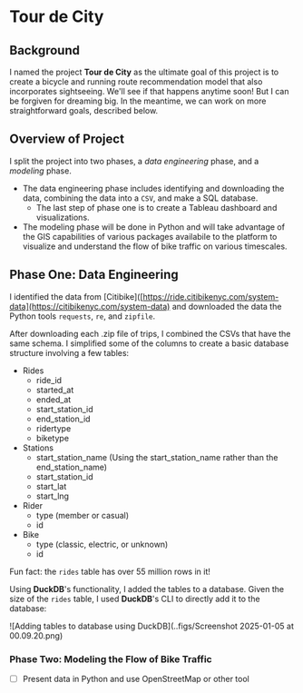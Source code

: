 # Tour de City

## Background

I named the project **Tour de City** as the ultimate goal of this project is to create a bicycle and running route recommendation model that also incorporates sightseeing. We'll see if that happens anytime soon! But I can be forgiven for dreaming big. In the meantime, we can work on more straightforward goals, described below.

## Overview of Project

I split the project into two phases, a _data engineering_ phase, and a _modeling_ phase.
- The data engineering phase includes identifying and downloading the data, combining the data into a `CSV`, and make a SQL database.
  - The last step of phase one is to create a Tableau dashboard and visualizations.
- The modeling phase will be done in Python and will take advantage of the GIS capabilities of various packages availabile to the platform to visualize and understand the flow of bike traffic on various timescales.

## Phase One: Data Engineering

I identified the data from [Citibike]([https://ride.citibikenyc.com/system-data](https://citibikenyc.com/system-data) and downloaded the data the Python tools `requests`, `re`, and `zipfile`.

After downloading each .zip file of trips, I combined the CSVs that have the same schema. I simplified some of the columns to create a basic database structure involving a few tables:
* Rides
  * ride_id
  * started_at
  * ended_at
  * start_station_id
  * end_station_id
  * ridertype
  * biketype
* Stations
  * start_station_name (Using the start_station_name rather than the end_station_name)
  * start_station_id
  * start_lat
  * start_lng
* Rider
  * type (member or casual)
  * id
* Bike
  * type (classic, electric, or unknown)
  * id

Fun fact: the `rides` table has over 55 million rows in it!

Using **DuckDB**'s functionality, I added the tables to a database. Given the size of the `rides` table, I used **DuckDB**'s CLI to directly add it to the database:

![Adding tables to database using DuckDB](..figs/Screenshot 2025-01-05 at 00.09.20.png)

### Phase Two: Modeling the Flow of Bike Traffic

- [ ] Present data in Python and use OpenStreetMap or other tool

